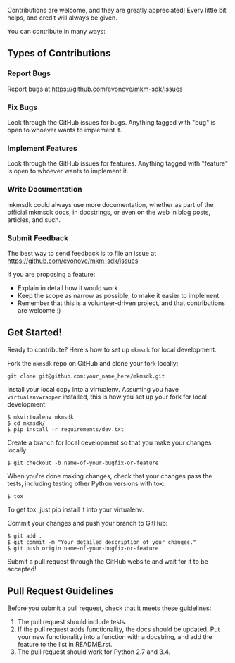 Contributions are welcome, and they are greatly appreciated! Every
little bit helps, and credit will always be given.

You can contribute in many ways:

## Types of Contributions

### Report Bugs

Report bugs at https://github.com/evonove/mkm-sdk/issues

### Fix Bugs

Look through the GitHub issues for bugs. Anything tagged with "bug"
is open to whoever wants to implement it.

### Implement Features

Look through the GitHub issues for features. Anything tagged with "feature"
is open to whoever wants to implement it.

### Write Documentation

mkmsdk could always use more documentation, whether as part of the
official mkmsdk docs, in docstrings, or even on the web in blog posts,
articles, and such.

### Submit Feedback

The best way to send feedback is to file an issue at https://github.com/evonove/mkm-sdk/issues

If you are proposing a feature:

* Explain in detail how it would work.
* Keep the scope as narrow as possible, to make it easier to implement.
* Remember that this is a volunteer-driven project, and that contributions
  are welcome :)

## Get Started!

Ready to contribute? Here's how to set up `mkmsdk` for local development.

Fork the `mkmsdk` repo on GitHub and clone your fork locally:

    git clone git@github.com:your_name_here/mkmsdk.git

Install your local copy into a virtualenv. Assuming you have `virtualenvwrapper` installed, this is how you set up your fork for local development:

    $ mkvirtualenv mkmsdk
    $ cd mkmsdk/
    $ pip install -r requirements/dev.txt

Create a branch for local development so that you make your changes locally:

    $ git checkout -b name-of-your-bugfix-or-feature

When you're done making changes, check that your changes pass the tests, including testing
other Python versions with tox:

    $ tox

To get tox, just pip install it into your virtualenv.

Commit your changes and push your branch to GitHub:

    $ git add .
    $ git commit -m "Your detailed description of your changes."
    $ git push origin name-of-your-bugfix-or-feature

Submit a pull request through the GitHub website and wait for it to be accepted!

## Pull Request Guidelines

Before you submit a pull request, check that it meets these guidelines:

1. The pull request should include tests.
2. If the pull request adds functionality, the docs should be updated. Put
   your new functionality into a function with a docstring, and add the
   feature to the list in README.rst.
3. The pull request should work for Python 2.7 and 3.4.